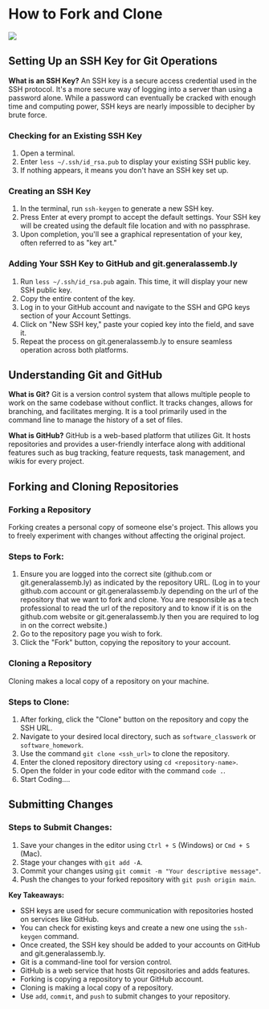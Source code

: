 # How to Fork and Clone

<img src="https://i.imgur.com/MGQoFYo.png">

## Setting Up an SSH Key for Git Operations

**What is an SSH Key?**
An SSH key is a secure access credential used in the SSH protocol. It's a more secure way of logging into a server than using a password alone. While a password can eventually be cracked with enough time and computing power, SSH keys are nearly impossible to decipher by brute force.

### Checking for an Existing SSH Key
1. Open a terminal.
2. Enter `less ~/.ssh/id_rsa.pub` to display your existing SSH public key.
3. If nothing appears, it means you don't have an SSH key set up.

### Creating an SSH Key
1. In the terminal, run `ssh-keygen` to generate a new SSH key.
2. Press Enter at every prompt to accept the default settings. Your SSH key will be created using the default file location and with no passphrase.
3. Upon completion, you'll see a graphical representation of your key, often referred to as "key art."

### Adding Your SSH Key to GitHub and git.generalassemb.ly
1. Run `less ~/.ssh/id_rsa.pub` again. This time, it will display your new SSH public key.
2. Copy the entire content of the key.
3. Log in to your GitHub account and navigate to the SSH and GPG keys section of your Account Settings.
4. Click on "New SSH key," paste your copied key into the field, and save it.
5. Repeat the process on git.generalassemb.ly to ensure seamless operation across both platforms.


## Understanding Git and GitHub

**What is Git?**
Git is a version control system that allows multiple people to work on the same codebase without conflict. It tracks changes, allows for branching, and facilitates merging. It is a tool primarily used in the command line to manage the history of a set of files.

**What is GitHub?**
GitHub is a web-based platform that utilizes Git. It hosts repositories and provides a user-friendly interface along with additional features such as bug tracking, feature requests, task management, and wikis for every project.

## Forking and Cloning Repositories

### Forking a Repository
Forking creates a personal copy of someone else's project. This allows you to freely experiment with changes without affecting the original project.

### Steps to Fork:
1. Ensure you are logged into the correct site (github.com or git.generalassemb.ly) as indicated by the repository URL. (Log in to your github.com account or git.generalassemb.ly depending on the url of the repository that we want to fork and clone. You are responsible as a tech professional to read the url of the repository and to know if it is on the github.com website or git.generalassemb.ly then you are required to log in on the correct website.)
2. Go to the repository page you wish to fork.
3. Click the "Fork" button, copying the repository to your account.

### Cloning a Repository
Cloning makes a local copy of a repository on your machine.

### Steps to Clone:
1. After forking, click the "Clone" button on the repository and copy the SSH URL.
2. Navigate to your desired local directory, such as `software_classwork` or `software_homework`.
3. Use the command `git clone <ssh_url>` to clone the repository.
4. Enter the cloned repository directory using `cd <repository-name>`.
5. Open the folder in your code editor with the command `code .`.
6. Start Coding....

## Submitting Changes

### Steps to Submit Changes:
1. Save your changes in the editor using `Ctrl + S` (Windows) or `Cmd + S` (Mac).
2. Stage your changes with `git add -A`.
3. Commit your changes using `git commit -m "Your descriptive message"`.
4. Push the changes to your forked repository with `git push origin main`.

**Key Takeaways:**
- SSH keys are used for secure communication with repositories hosted on services like GitHub.
- You can check for existing keys and create a new one using the `ssh-keygen` command.
- Once created, the SSH key should be added to your accounts on GitHub and git.generalassemb.ly.
- Git is a command-line tool for version control.
- GitHub is a web service that hosts Git repositories and adds features.
- Forking is copying a repository to your GitHub account.
- Cloning is making a local copy of a repository.
- Use `add`, `commit`, and `push` to submit changes to your repository.

